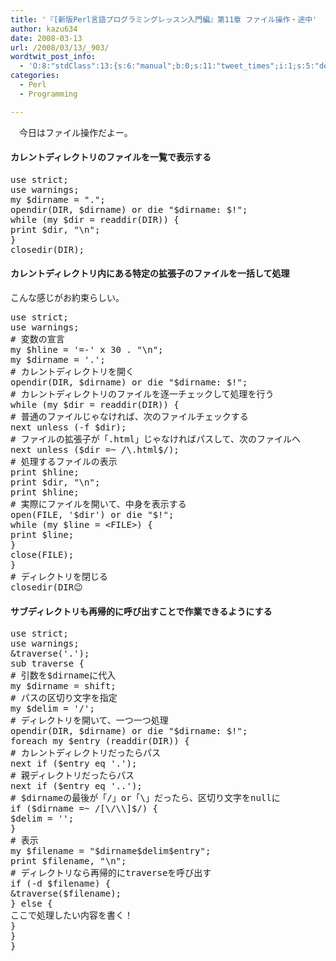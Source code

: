 ```yaml
---
title: '『[新版Perl言語プログラミングレッスン入門編』第11章 ファイル操作・途中'
author: kazu634
date: 2008-03-13
url: /2008/03/13/_903/
wordtwit_post_info:
  - 'O:8:"stdClass":13:{s:6:"manual";b:0;s:11:"tweet_times";i:1;s:5:"delay";i:0;s:7:"enabled";i:1;s:10:"separation";s:2:"60";s:7:"version";s:3:"3.7";s:14:"tweet_template";b:0;s:6:"status";i:2;s:6:"result";a:0:{}s:13:"tweet_counter";i:2;s:13:"tweet_log_ids";a:1:{i:0;i:3823;}s:9:"hash_tags";a:0:{}s:8:"accounts";a:1:{i:0;s:7:"kazu634";}}'
categories:
  - Perl
  - Programming

---
```

<div class="section">
<p>
    　今日はファイル操作だよー。
</p>
  
<p>
<a name="seemore"></a>
</p>
  
<h4>
    カレントディレクトリのファイルを一覧で表示する
</h4>
  
<pre class="syntax-highlight">
<span class="synStatement">use strict</span>;
<span class="synStatement">use warnings</span>;
<span class="synStatement">my</span> <span class="synIdentifier">$dirname</span> = <span class="synConstant">&#34;.&#34;</span>;
<span class="synStatement">opendir</span>(<span class="synIdentifier">DIR</span>, <span class="synIdentifier">$dirname</span>) <span class="synStatement">or</span> <span class="synStatement">die</span> <span class="synConstant">&#34;</span><span class="synIdentifier">$dirname</span><span class="synConstant">: </span><span class="synIdentifier">$!</span><span class="synConstant">&#34;</span>;
<span class="synStatement">while</span> (<span class="synStatement">my</span> <span class="synIdentifier">$dir</span> = <span class="synStatement">readdir</span>(<span class="synIdentifier">DIR</span>)) {
<span class="synStatement">print</span> <span class="synIdentifier">$dir</span>, <span class="synConstant">&#34;</span><span class="synSpecial">\n</span><span class="synConstant">&#34;</span>;
}
<span class="synStatement">closedir</span>(<span class="synIdentifier">DIR</span>);
</pre>
  
<h4>
    カレントディレクトリ内にある特定の拡張子のファイルを一括して処理
</h4>
  
<p>
    こんな感じがお約束らしい。
</p>
  
<pre class="syntax-highlight">
<span class="synStatement">use strict</span>;
<span class="synStatement">use warnings</span>;
<span class="synComment"># 変数の宣言</span>
<span class="synStatement">my</span> <span class="synIdentifier">$hline</span> = <span class="synConstant">'=-'</span> x <span class="synConstant">30</span> . <span class="synConstant">&#34;</span><span class="synSpecial">\n</span><span class="synConstant">&#34;</span>;
<span class="synStatement">my</span> <span class="synIdentifier">$dirname</span> = <span class="synConstant">'.'</span>;
<span class="synComment"># カレントディレクトリを開く</span>
<span class="synStatement">opendir</span>(<span class="synIdentifier">DIR</span>, <span class="synIdentifier">$dirname</span>) <span class="synStatement">or</span> <span class="synStatement">die</span> <span class="synConstant">&#34;</span><span class="synIdentifier">$dirname</span><span class="synConstant">: </span><span class="synIdentifier">$!</span><span class="synConstant">&#34;</span>;
<span class="synComment"># カレントディレクトリのファイルを逐一チェックして処理を行う</span>
<span class="synStatement">while</span> (<span class="synStatement">my</span> <span class="synIdentifier">$dir</span> = <span class="synStatement">readdir</span>(<span class="synIdentifier">DIR</span>)) {
<span class="synComment"># 普通のファイルじゃなければ、次のファイルチェックする</span>
<span class="synStatement">next</span> <span class="synStatement">unless</span> (<span class="synStatement">-f</span> <span class="synIdentifier">$dir</span>);
<span class="synComment"># ファイルの拡張子が「.html」じゃなければパスして、次のファイルへ</span>
<span class="synStatement">next</span> <span class="synStatement">unless</span> (<span class="synIdentifier">$dir</span> =~<span class="synStatement"> /</span><span class="synSpecial">\.</span><span class="synConstant">html$</span><span class="synStatement">/</span>);
<span class="synComment"># 処理するファイルの表示</span>
<span class="synStatement">print</span> <span class="synIdentifier">$hline</span>;
<span class="synStatement">print</span> <span class="synIdentifier">$dir</span>, <span class="synConstant">&#34;</span><span class="synSpecial">\n</span><span class="synConstant">&#34;</span>;
<span class="synStatement">print</span> <span class="synIdentifier">$hline</span>;
<span class="synComment"># 実際にファイルを開いて、中身を表示する</span>
<span class="synStatement">open</span>(<span class="synIdentifier">FILE</span>, <span class="synConstant">'$dir'</span>) <span class="synStatement">or</span> <span class="synStatement">die</span> <span class="synConstant">&#34;</span><span class="synIdentifier">$!</span><span class="synConstant">&#34;</span>;
<span class="synStatement">while</span> (<span class="synStatement">my</span> <span class="synIdentifier">$line</span> = <span class="synIdentifier">&#60;FILE&#62;</span>) {
<span class="synStatement">print</span> <span class="synIdentifier">$line</span>;
}
<span class="synStatement">close</span>(<span class="synIdentifier">FILE</span>);
}
<span class="synComment"># ディレクトリを閉じる</span>
<span class="synStatement">closedir</span>(<span class="synIdentifier">DIR</span>😉
</pre>
  
<h4>
    サブディレクトリも再帰的に呼び出すことで作業できるようにする
</h4>
  
<pre class="syntax-highlight">
<span class="synStatement">use strict</span>;
<span class="synStatement">use warnings</span>;
<span class="synIdentifier">&#38;traverse</span>(<span class="synConstant">'.'</span>);
<span class="synStatement">sub</span><span class="synIdentifier"> traverse </span>{
<span class="synComment"># 引数を$dirnameに代入</span>
<span class="synStatement">my</span> <span class="synIdentifier">$dirname</span> = <span class="synStatement">shift</span>;
<span class="synComment"># パスの区切り文字を指定</span>
<span class="synStatement">my</span> <span class="synIdentifier">$delim</span> = <span class="synConstant">'/'</span>;
<span class="synComment"># ディレクトリを開いて、一つ一つ処理</span>
<span class="synStatement">opendir</span>(<span class="synIdentifier">DIR</span>, <span class="synIdentifier">$dirname</span>) <span class="synStatement">or</span> <span class="synStatement">die</span> <span class="synConstant">&#34;</span><span class="synIdentifier">$dirname</span><span class="synConstant">: </span><span class="synIdentifier">$!</span><span class="synConstant">&#34;</span>;
<span class="synStatement">foreach</span> <span class="synStatement">my</span> <span class="synIdentifier">$entry</span> (<span class="synStatement">readdir</span>(<span class="synIdentifier">DIR</span>)) {
<span class="synComment"># カレントディレクトリだったらパス</span>
<span class="synStatement">next</span> <span class="synStatement">if</span> (<span class="synIdentifier">$entry</span> <span class="synStatement">eq</span> <span class="synConstant">'.'</span>);
<span class="synComment"># 親ディレクトリだったらパス</span>
<span class="synStatement">next</span> <span class="synStatement">if</span> (<span class="synIdentifier">$entry</span> <span class="synStatement">eq</span> <span class="synConstant">'..'</span>);
<span class="synComment"># $dirnameの最後が「/」or「\」だったら、区切り文字をnullに</span>
<span class="synStatement">if</span> (<span class="synIdentifier">$dirname</span> =~<span class="synStatement"> /</span><span class="synConstant">[</span><span class="synSpecial">\/\\</span><span class="synConstant">]$</span><span class="synStatement">/</span>) {
<span class="synIdentifier">$delim</span> = <span class="synConstant">''</span>;
}
<span class="synComment"># 表示</span>
<span class="synStatement">my</span> <span class="synIdentifier">$filename</span> = <span class="synConstant">&#34;</span><span class="synIdentifier">$dirname$delim$entry</span><span class="synConstant">&#34;</span>;
<span class="synStatement">print</span> <span class="synIdentifier">$filename</span>, <span class="synConstant">&#34;</span><span class="synSpecial">\n</span><span class="synConstant">&#34;</span>;
<span class="synComment"># ディレクトリなら再帰的にtraverseを呼び出す</span>
<span class="synStatement">if</span> (<span class="synStatement">-d</span> <span class="synIdentifier">$filename</span>) {
<span class="synIdentifier">&#38;traverse</span>(<span class="synIdentifier">$filename</span>);
} <span class="synStatement">else</span> {
ここで処理したい内容を書く！
}
}
}
</pre>
</div>